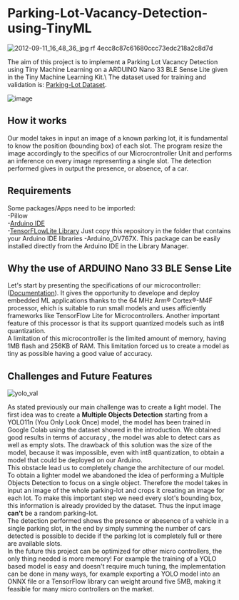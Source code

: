 # Parking-Lot-Vacancy-Detection-using-TinyML

![2012-09-11_16_48_36_jpg rf 4ecc8c87c61680ccc73edc218a2c8d7d](https://github.com/user-attachments/assets/45310e9d-bc77-4c76-ab5b-d59522dbb253)


The aim of this project is to implement a Parking Lot Vacancy Detection using Tiny Machine Learning on a ARDUINO Nano 33 BLE Sense Lite given in the Tiny Machine Learning Kit.\ 
The dataset used for training and validation is: [Parking-Lot Dataset](https://public.roboflow.com/object-detection/pklot/2).

![image](https://github.com/user-attachments/assets/d3386dd5-e264-4dba-a1b0-0fe0281f54b1)


## How it works
Our model takes in input an image of a known parking lot, it is fundamental to know the position (bounding box) of each slot. The program resize the image accordingly to the specifics of our Microcrontroller Unit and performs an inference on every image representing a single slot. The detection performed gives in output the presence, or absence, of a car. 

## Requirements
Some packages/Apps need to be imported:  
-Pillow  
-[Arduino IDE](https://www.arduino.cc/en/software/)  
-[TensorFLowLite Library](https://github.com/tensorflow/tflite-micro-arduino-examples) Just copy this repository in the folder that contains your Arduino IDE libraries 
-Arduino_OV767X. This package can be easily installed directly from the Arduino IDE in the Library Manager.  



## Why the use of ARDUINO Nano 33 BLE Sense Lite
Let's start by presenting the specifications of our microcontroller: ([Documentation](https://docs.arduino.cc/hardware/nano-33-ble-sense/)). It gives the opportunity to develope and deploy embedded ML applications thanks to the 64 MHz Arm® Cortex®-M4F processor, ehich is suitable to run small models and uses afficiently frameworks like TensorFlow Lite for Microcontrollers. Another important feature of this processor is that its support quantized models such as int8 quantization.\
A limitation of this microcontroller is the limited amount of memory, having 1MB flash and 256KB of RAM. This limitation forced us to create a model as tiny as possible having a good value of accuracy.

## Challenges and Future Features

![yolo_val](https://github.com/user-attachments/assets/beb59485-a05e-42f1-bcf9-6a714d027080)


As stated previously our main challenge was to create a light model. The first idea was to create a **Multiple Objects Detection** starting from a YOLO11n (You Only Look Once) model, the model has been trained in Google Colab using the dataset showed in the introduction. We obtained good results in terms of accuracy , the model was able to detect cars as well as empty slots. The drawback of this solution was the size of the model, because it was impossible, even with int8 quantization, to obtain a model that could be deployed on our Arduino.  
This obstacle lead us to completely change the architecture of our model.  
To obtain a lighter model we abandoned the idea of performing a Multiple Objects Detection to focus on a single object. Therefore the model takes in input an image of the whole parking-lot and crops it creating an image for each lot. To make this important step we need every slot's bounding box, this information is already provided by the dataset. Thus the input image **can't** be a random parking-lot.  
The detection performed shows the presence or abesence of a vehicle in a single parking slot, in the end by simply summing the number of cars detected is possible to decide if the parking lot is completely full or there are available slots.  
In the future this project can be optimized for other micro controllers, the only thing needed is more memory! For example the training of a YOLO based model is easy and doesn't require much tuning, the implementation can be done in many ways, for example exporting a YOLO model into an ONNX file or a TensorFlow library can weight around five 5MB, making it feasible for many micro controllers on the market.










